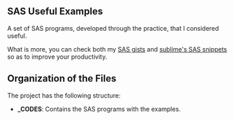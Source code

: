 ##  SAS Useful Examples

A set of SAS programs, developed through the practice, that I considered useful.

What is more, you can check both my [SAS gists](https://gist.github.com/Cesar-Urteaga?direction=asc&sort=created) and [sublime's SAS snippets](https://github.com/Cesar-Urteaga/1706_IDE_TE_SETTINGS/tree/master/_SUBLIME/_SNIPPETS/_SAS) so as to improve your productivity.

##  Organization of the Files

The project has the following structure:
  * **_CODES**: Contains the SAS programs with the examples.
